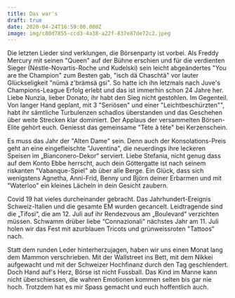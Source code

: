 ```yaml
---
title: Das war's
draft: true
date: 2020-04-24T16:59:00.000Z
image: img/c80d7855-ccd3-4a38-a22f-837e87de72c2.jpeg
---
```

Die letzten Lieder sind verklungen, die Börsenparty ist vorbei. Als Freddy Mercury mit seinen "Queen" auf der Bühne erschien und für die verdienten Sieger (Néstle-Novartis-Roche und Kudelski) sein leicht abgeändertes "You are the Champion" zum Besten gab, "isch dä Chaschtä" vor lauter Glückseligkeit "nümä z'brämsä gsi".  So hatte ich ihn letzmals nach Juve's Champions-League Erfolg erlebt und das ist immerhin schon 24 Jahre her. Liebe Nunzia, lieber Donato, ihr habt den Sieg nicht gestohlen. Im Gegenteil. Von langer Hand geplant, mit 3 "Seriösen" und einer "Leichtbeschürzten"", habt ihr sämtliche Turbulenzen schadlos überstanden und das Geschehen über weite Strecken klar dominiert. Der Applaus der versammelten Börsen-Elite gehört euch. Geniesst das gemeinsame "Tète à tète" bei Kerzenschein.

Es muss das Jahr der "Alten Dame" sein. Denn auch der Konsolations-Preis geht an eine eingefleischte "Juventina", die neuerdings ihre leckeren Speisen im „Bianconero-Dekor“ serviert. Liebe Stefania, nicht genug dass auf dem Konto Ebbe herrscht, auch dein Göttergatte ist nach seinem riskanten "Vabanque-Spiel" ab über alle Berge. Ein Glück, dass sich wenigstens Agnetha, Anni-Frid, Benny und Björn deiner Erbarmen und mit "Waterloo" ein kleines Lächeln in dein Gesicht zaubern.

Covid 19 hat vieles durcheinander gebracht. Das Jahrhundert-Ereignis Schweiz-Italien und die gesamte EM wurden gecancelt. Leidtragende sind die „Tifosi“, die am 12. Juli auf ihr Rendezvous am „Boulevard“ verzichten müssen. Schwamm drüber liebe “Connazionali“ nächstes Jahr am 11. Juli holen wir das Fest mit azurblauen Tricots und grünweissroten "Tattoos“ nach. 

Statt dem runden Leder hinterherzujagen, haben wir uns einen Monat lang dem Mammon verschrieben. Mit der Wallstreet ins Bett, mit dem Nikkei aufgewacht und mit der Schweizer Hochfinanz durch den Tag geschlendert. Doch Hand auf's Herz, Börse ist nicht Fussball. Das Kind im Manne kann nicht überschiessen, die wahren Emotionen kommen selten bis gar nie hoch. Trotzdem hat es mir Spass gemacht und euch hoffentlich auch.